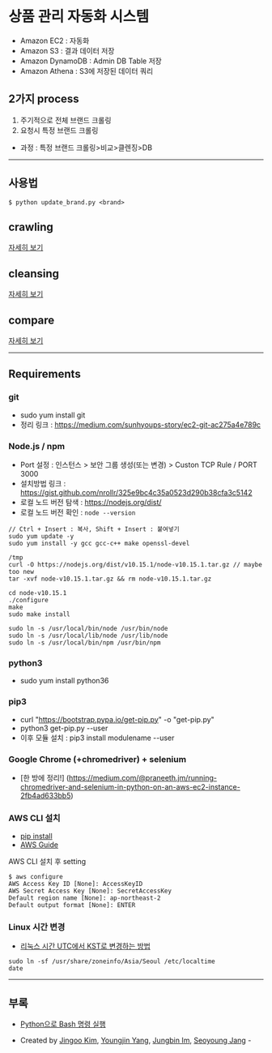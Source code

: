 # 상품 관리 자동화 시스템
- Amazon EC2 : 자동화
- Amazon S3  : 결과 데이터 저장
- Amazon DynamoDB : Admin DB Table 저장
- Amazon Athena : S3에 저장된 데이터 쿼리

## 2가지 process
1. 주기적으로 전체 브랜드 크롤링 
2. 요청시 특정 브랜드 크롤링 
- 과정 : 특정 브랜드 크롤링>비교>클렌징>DB

* * *

## 사용법
```
$ python update_brand.py <brand>
```

## crawling
[자세히 보기](./crawling)

## cleansing
[자세히 보기](./cleansing)


## compare
[자세히 보기](./compare)

* * *

## Requirements
### git
- sudo yum install git
- 정리 링크 : https://medium.com/sunhyoups-story/ec2-git-ac275a4e789c

### Node.js / npm
- Port 설정 : 인스턴스 > 보안 그룹 생성(또는 변경) > Custon TCP Rule  / PORT 3000
- 설치방법 링크 : https://gist.github.com/nrollr/325e9bc4c35a0523d290b38cfa3c5142
- 로컬 노드 버전 탐색 : https://nodejs.org/dist/
- 로컬 노드 버전 확인 : ```node --version```

```
// Ctrl + Insert : 복사, Shift + Insert : 붙여넣기
sudo yum update -y
sudo yum install -y gcc gcc-c++ make openssl-devel

/tmp
curl -O https://nodejs.org/dist/v10.15.1/node-v10.15.1.tar.gz // maybe too new
tar -xvf node-v10.15.1.tar.gz && rm node-v10.15.1.tar.gz

cd node-v10.15.1
./configure
make
sudo make install

sudo ln -s /usr/local/bin/node /usr/bin/node
sudo ln -s /usr/local/lib/node /usr/lib/node
sudo ln -s /usr/local/bin/npm /usr/bin/npm
```

### python3
- sudo yum install python36

### pip3
- curl "https://bootstrap.pypa.io/get-pip.py" -o "get-pip.py"
- python3 get-pip.py --user
- 이후 모듈 설치 : pip3 install modulename --user

### Google Chrome (+chromedriver) + selenium
- [한 방에 정리!] (https://medium.com/@praneeth.jm/running-chromedriver-and-selenium-in-python-on-an-aws-ec2-instance-2fb4ad633bb5)

### AWS CLI 설치 
- [pip install](https://docs.aws.amazon.com/ko_kr/cli/latest/userguide/install-windows.html#awscli-install-windows-path) 
- [AWS Guide](https://docs.aws.amazon.com/ko_kr/cli/latest/userguide/cli-chap-tutorial.html)

AWS CLI 설치 후 setting
```
$ aws configure
AWS Access Key ID [None]: AccessKeyID
AWS Secret Access Key [None]: SecretAccessKey
Default region name [None]: ap-northeast-2
Default output format [None]: ENTER
```

### Linux 시간 변경
- [리눅스 시간 UTC에서 KST로 변경하는 방법](https://ithub.tistory.com/227)
```
sudo ln -sf /usr/share/zoneinfo/Asia/Seoul /etc/localtime
date
```
* * *


## 부록
- [Python으로 Bash 명령 실행](https://www.journaldev.com/16140/python-system-command-os-subprocess-call)





- Created by [Jingoo Kim](https://github.com/Kimjingoo), [Youngjin Yang](https://github.com/ojin0611), [Jungbin Im](https://github.com/dlawjdqls10), [Seoyoung Jang](https://github.com/Seoyoung1202) -
